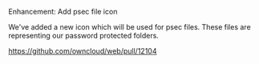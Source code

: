 Enhancement: Add psec file icon

We've added a new icon which will be used for psec files. These files are representing our password protected folders.

https://github.com/owncloud/web/pull/12104

